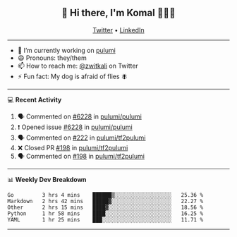 <h2 align="center"> 👋 Hi there, I'm Komal 🧑🏾‍💻 </h2>
<p align="center">
    <a href="https://twitter.com/zwitkali">Twitter</a> •
    <a href="https://www.linkedin.com/in/komal-ali/">LinkedIn</a>
</p>

--------

- 🔭 I’m currently working on [pulumi](https://github.com/pulumi/pulumi)
- 😄 Pronouns: they/them
- 📫 How to reach me: [@zwitkali](https://twitter.com/zwitkali) on Twitter
- ⚡ Fun fact: My dog is afraid of flies 🪰

--------
💻 **Recent Activity**

<!--START_SECTION:activity-->
1. 🗣 Commented on [#6228](https://github.com/pulumi/pulumi/issues/6228) in [pulumi/pulumi](https://github.com/pulumi/pulumi)
2. ❗️ Opened issue [#6228](https://github.com/pulumi/pulumi/issues/6228) in [pulumi/pulumi](https://github.com/pulumi/pulumi)
3. 🗣 Commented on [#222](https://github.com/pulumi/tf2pulumi/issues/222) in [pulumi/tf2pulumi](https://github.com/pulumi/tf2pulumi)
4. ❌ Closed PR [#198](https://github.com/pulumi/tf2pulumi/pull/198) in [pulumi/tf2pulumi](https://github.com/pulumi/tf2pulumi)
5. 🗣 Commented on [#198](https://github.com/pulumi/tf2pulumi/issues/198) in [pulumi/tf2pulumi](https://github.com/pulumi/tf2pulumi)
<!--END_SECTION:activity-->

--------

📊 **Weekly Dev Breakdown**
<!--START_SECTION:waka-->
```text
Go         3 hrs 4 mins    ██████▒░░░░░░░░░░░░░░░░░░   25.36 % 
Markdown   2 hrs 42 mins   █████▓░░░░░░░░░░░░░░░░░░░   22.27 % 
Other      2 hrs 15 mins   ████▓░░░░░░░░░░░░░░░░░░░░   18.56 % 
Python     1 hr 58 mins    ████░░░░░░░░░░░░░░░░░░░░░   16.25 % 
YAML       1 hr 25 mins    ███░░░░░░░░░░░░░░░░░░░░░░   11.71 % 
```
<!--END_SECTION:waka-->

--------